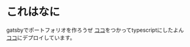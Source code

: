 # これはなに  
gatsbyでポートフォリオを作ろうぜ
[ココ](https://zenn.dev/ryo_kawamata/articles/gatsby-ts-2020)をつかってtypescriptにしたよん  
[ココ](https://portfoliooftakuro.netlify.app/)にデプロイしています。